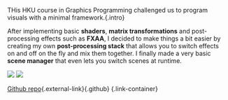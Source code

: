 THis HKU course in Graphics Programming challenged us to program visuals with a minimal framework.{.intro}

After implementing basic **shaders**, **matrix transformations** and post-processing effects such as **FXAA**, I decided to make things a bit easier by creating my own **post-processing stack** that allows you to switch effects on and off on the fly and mix them together. I finally made a very basic **scene manager** that even lets you switch scenes at runtime.

![](/project_content/graphprog/screen_mountains.jpg)
![](/project_content/graphprog/screen_post.jpg)

[Github repo](https://github.com/Creator13/GraphicsProgramming){.external-link}{.github} {.link-container}